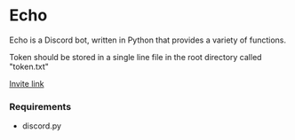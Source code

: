 # Echo
Echo is a Discord bot, written in Python that provides a variety of functions.

Token should be stored in a single line file in the root directory called "token.txt"


[Invite link](https://discordapp.com/api/oauth2/authorize?scope=bot&client_id=530116202069098496)

### Requirements
* discord.py

